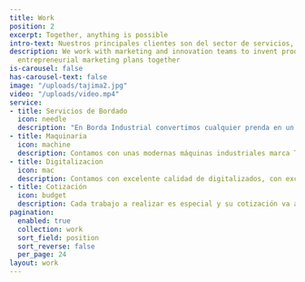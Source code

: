 ```yaml
---
title: Work
position: 2
excerpt: Together, anything is possible
intro-text: Nuestros principales clientes son del sector de servicios, público en general, decoradores y artistas, agencias de publicidad, fabricantes de ropa, zapateros y marroquinería, hoteles, restaurantes y banquetes. Colegios y universidades. Iglesias y conventos.
description: We work with marketing and innovation teams to invent products and build
  entrepreneurial marketing plans together
is-carousel: false
has-carousel-text: false
image: "/uploads/tajima2.jpg"
video: "/uploads/video.mp4"
service:
- title: Servicios de Bordado
  icon: needle
  description: "En Borda Industrial convertimos cualquier prenda en un elemento singular. Realizamos bordados en: camisetas, polos, chaquetas, chalecos, pantalones, faldas, gorras, cojines, manteles, fundas, edredones, pie de cama, almohadones, manteles, mandiles, secadores, toallas, batas, bolsas, uniformes, banderas, etc. Cualquier prenda puede convertirse en una prenda única y personalizada gracias a un bordado. Damos servicio de bordado a empresas, industrias, hoteles, restaurantes, hospitales, escuelas, etc."
- title: Maquinaria
  icon: machine
  description: Contamos con unas modernas máquinas industriales marca TAJIMA para hacer cualquier tipo de trabajo con precisión y calidad.
- title: Digitalizacion
  icon: mac
  description: Contamos con excelente calidad de digitalizados, con excelentes diseñadores gráficos y software de ultima generación, lo que nos permite modificar el diseño hasta que el cliente este satisfecho.
- title: Cotización
  icon: budget
  description: Cada trabajo a realizar es especial y su cotización va a depender de la cantidad de puntadas del diseño, cantidad de colores, cantidad a producir y sobre que tipo de tela va a ir bordado, por eso es necesario que nos envíen el diseño y toda la información requerida para poder hacer una cotización correcta.
pagination:
  enabled: true
  collection: work
  sort_field: position
  sort_reverse: false
  per_page: 24
layout: work
---
```


